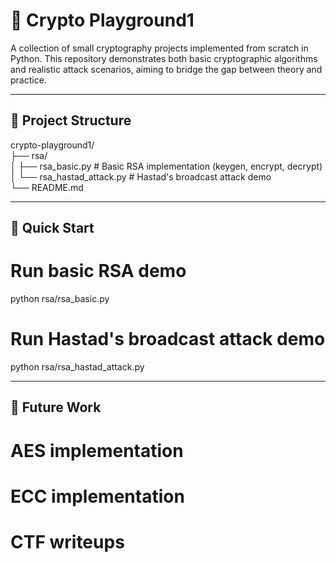 
# 🔐 Crypto Playground1
A collection of small cryptography projects implemented from scratch in Python.
This repository demonstrates both basic cryptographic algorithms and realistic attack scenarios, aiming to bridge the gap between theory and practice.

---

## 📁 Project Structure
crypto-playground1/  
├── rsa/  
│   ├── rsa_basic.py           # Basic RSA implementation (keygen, encrypt, decrypt)  
│   └── rsa_hastad_attack.py   # Hastad's broadcast attack demo  
└── README.md  

---

## 🚀 Quick Start
# Run basic RSA demo
python rsa/rsa_basic.py

# Run Hastad's broadcast attack demo
python rsa/rsa_hastad_attack.py

---

## 📌 Future Work
# AES implementation
# ECC implementation
# CTF writeups
```
